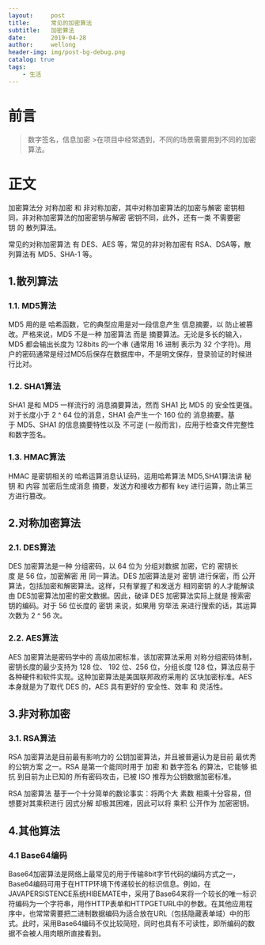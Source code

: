 ```yaml
---
layout:     post
title:      常见的加密算法
subtitle:   加密算法
date:       2019-04-28
author:     wellong
header-img: img/post-bg-debug.png
catalog: true
tags:
    - 生活
---
```

# 前言
>数字签名，信息加密 >在项目中经常遇到，不同的场景需要用到不同的加密算法。

# 正文
加密算法分 对称加密 和 非对称加密，其中对称加密算法的加密与解密 密钥相同，非对称加密算法的加密密钥与解密 密钥不同，此外，还有一类 不需要密钥 的 散列算法。

常见的对称加密算法 有 DES、AES 等，常见的非对称加密有 RSA、DSA等，散列算法有 MD5、SHA-1 等。

## 1.散列算法
### 1.1. MD5算法
MD5 用的是 哈希函数，它的典型应用是对一段信息产生 信息摘要，以 防止被篡改。严格来说，MD5 不是一种 加密算法 而是 摘要算法。无论是多长的输入，MD5 都会输出长度为 128bits 的一个串 (通常用 16 进制 表示为 32 个字符)。用户的密码通常是经过MD5后保存在数据库中，不是明文保存，登录验证的时候进行比对。

### 1.2. SHA1算法
SHA1 是和 MD5 一样流行的 消息摘要算法，然而 SHA1 比 MD5 的 安全性更强。对于长度小于 2 ^ 64 位的消息，SHA1 会产生一个 160 位的 消息摘要。基于 MD5、SHA1 的信息摘要特性以及 不可逆 (一般而言)，应用于检查文件完整性和数字签名。

### 1.3. HMAC算法
HMAC 是密钥相关的 哈希运算消息认证码，运用哈希算法 MD5,SHA1算法讲 秘钥 和 内容 加密后生成消息 摘要，发送方和接收方都有 key 进行运算，防止第三方进行篡改。

## 2.对称加密算法
### 2.1. DES算法
DES 加密算法是一种 分组密码，以 64 位为 分组对数据 加密，它的 密钥长度 是 56 位，加密解密 用 同一算法。DES 加密算法是对 密钥 进行保密，而 公开算法，包括加密和解密算法。这样，只有掌握了和发送方 相同密钥 的人才能解读由 DES加密算法加密的密文数据。因此，破译 DES 加密算法实际上就是 搜索密钥的编码。对于 56 位长度的 密钥 来说，如果用 穷举法 来进行搜索的话，其运算次数为 2 ^ 56 次。

### 2.2. AES算法
AES 加密算法是密码学中的 高级加密标准，该加密算法采用 对称分组密码体制，密钥长度的最少支持为 128 位、 192 位、256 位，分组长度 128 位，算法应易于各种硬件和软件实现。这种加密算法是美国联邦政府采用的 区块加密标准。AES 本身就是为了取代 DES 的，AES 具有更好的 安全性、效率 和 灵活性。

## 3.非对称加密
### 3.1. RSA算法
RSA 加密算法是目前最有影响力的 公钥加密算法，并且被普遍认为是目前 最优秀的公钥方案 之一。RSA 是第一个能同时用于 加密 和 数字签名 的算法，它能够 抵抗 到目前为止已知的 所有密码攻击，已被 ISO 推荐为公钥数据加密标准。

RSA 加密算法 基于一个十分简单的数论事实：将两个大 素数 相乘十分容易，但想要对其乘积进行 因式分解 却极其困难，因此可以将 乘积 公开作为 加密密钥。

## 4.其他算法
### 4.1 Base64编码
Base64加密算法是网络上最常见的用于传输8bit字节代码的编码方式之一，Base64编码可用于在HTTP环境下传递较长的标识信息。例如，在JAVAPERSISTENCE系统HIBEMATE中，采用了Base64来将一个较长的唯一标识符编码为一个字符串，用作HTTP表单和HTTPGETURL中的参数。在其他应用程序中，也常常需要把二进制数据编码为适合放在URL（包括隐藏表单域）中的形式。此时，采用Base64编码不仅比较简短，同时也具有不可读性，即所编码的数据不会被人用肉眼所直接看到。
